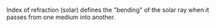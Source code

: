 ﻿Index of refraction (solar) defines the "bending" of the solar ray when it passes from one medium into another.